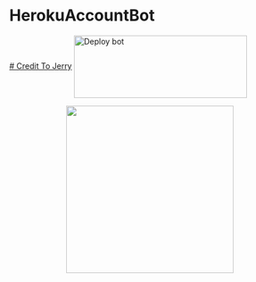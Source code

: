 # HerokuAccountBot
<a href="https://t.me/xax_ha_ha_l"># Credit To Jerry</a>
<a href="https://dashboard.heroku.com/new-app?template=https://github.com/mksir12/HerokuAccountBot" target="blank"><img align="center" src="https://i.imgur.com/6rs61MY.png" alt="Deploy bot" height="112" width="310" /></a>

<p align="center">
  <a href="https://t.me/xax_ha_ha_l">
    <img height="300" src="https://i.imgur.com/zJvNd7c.jpeg">
  </a>
</p>
